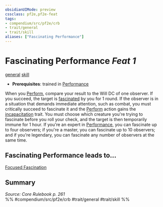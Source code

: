```yaml
---
obsidianUIMode: preview
cssclass: pf2e,pf2e-feat
tags:
- compendium/src/pf2e/crb
- trait/general
- trait/skill
aliases: ["Fascinating Performance"]
---
```

# Fascinating Performance  *Feat 1*  
[general](general.md "General Feat Trait")  [skill](skill.md "Skill Feat Trait")  

- **Prerequisites**: trained in [Performance](skills.md#Performance)

When you [Perform](perform.md), compare your result to the Will DC of one observer. If you succeed, the target is [fascinated](conditions.md#Fascinated) by you for 1 round. If the observer is in a situation that demands immediate attention, such as combat, you must critically succeed to fascinate it and the [Perform](perform.md) action gains the [incapacitation](incapacitation.md "Incapacitation Effect Trait") trait. You must choose which creature you're trying to fascinate before you roll your check, and the target is then temporarily immune for 1 hour. If you're an expert in [Performance](skills.md#Performance), you can fascinate up to four observers; if you're a master, you can fascinate up to 10 observers; and if you're legendary, you can fascinate any number of observers at the same time.

## Fascinating Performance leads to...

[Focused Fascination](focused-fascination-apg.md)

## Summary

*Source: Core Rulebook p. 261*  
%% #compendium/src/pf2e/crb #trait/general #trait/skill %%